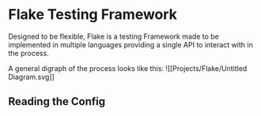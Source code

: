 # Flake Testing Framework
Designed to be flexible, Flake is a testing Framework made to be implemented in multiple languages providing a single API to interact with in the process.

A general digraph of the process looks like this:
![[Projects/Flake/Untitled Diagram.svg]]

## Reading the Config
